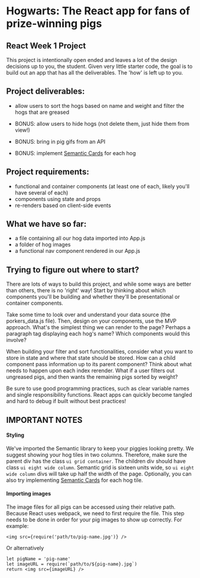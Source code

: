 # Hogwarts: The React app for fans of prize-winning pigs

## React Week 1 Project

This project is intentionally open ended and leaves a lot of the design decisions up to you, the student. Given very little starter code, the goal is to build out an app that has all the deliverables. The 'how' is left up to you. 

## Project deliverables:

<!-- * create an index displaying all hog tiles -->
<!-- * render each hog name and picture in a tile -->
<!-- * show the hog's details upon a user's click -->
* allow users to sort the hogs based on name and weight and filter the hogs that are greased

* BONUS: allow users to hide hogs (not delete them, just hide them from view!)
* BONUS: bring in pig gifs from an API
* BONUS: implement [Semantic Cards](https://semantic-ui.com/views/card.html) for each hog

## Project requirements:

* functional and container components (at least one of each, likely you'll have several of each)
* components using state and props
* re-renders based on client-side events

## What we have so far:

* a file containing all our hog data imported into App.js
* a folder of hog images
* a functional nav component rendered in our App.js

## Trying to figure out where to start?

There are lots of ways to build this project, and while some ways are better than others, there is no 'right' way! Start by thinking about which components you'll be building and whether they'll be presentational or container components.

Take some time to look over and understand your data source (the porkers_data.js file). Then, design on your components, use the MVP approach. What's the simplest thing we can render to the page? Perhaps a paragraph tag displaying each hog's name? Which components would this involve?

When building your filter and sort functionalities, consider what you want to store in state and where that state should be stored. How can a child component pass information up to its parent component? Think about what needs to happen upon each index rerender. What if a user filters out ungreased pigs, and then wants the remaining pigs sorted by weight?

Be sure to use good programming practices, such as clear variable names and single responsibility functions. React apps can quickly become tangled and hard to debug if built without best practices!

## IMPORTANT NOTES

#### Styling
We've imported the Semantic library to keep your piggies looking pretty. We suggest showing your hog tiles in two columns. Therefore, make sure the parent div has the class `ui grid container`. The children div should have class `ui eight wide column`. Semantic grid is sixteen units wide, so `ui eight wide column` divs will take up half the width of the page. Optionally, you can also try implementing [Semantic Cards](https://semantic-ui.com/views/card.html) for each hog tile.

#### Importing images
The image files for all pigs can be accessed using their relative path. Because React uses webpack, we need to first require the file. This step needs to be done in order for your pig images to show up correctly. For example:

```
<img src={require('path/to/pig-name.jpg')} />
```

Or alternatively

```
let pigName = 'pig-name'
let imageURL = require(`path/to/${pig-name}.jpg`)
return <img src={imageURL} />
```
